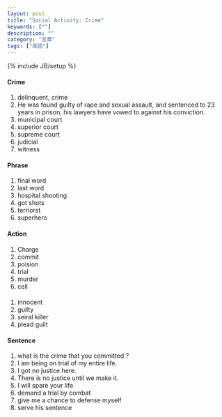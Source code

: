 ```yaml
---
layout: post
title: "Social Activity: Crime"
keywords: [""]
description: ""
category: "言葉"
tags: ["英語"]
---
```

{% include JB/setup %}

#### Crime
1. delinquent, crime
2. He was found guilty of rape and sexual assault, and sentenced to 23 years in
   prison, his lawyers have vowed to against his conviction.
3. municipal court
4. superior court
5. supreme court
6. judicial
7. witness





#### Phrase
1. final word
2. last word
1. hospital shooting
2. got shots
3. terriorst
4. superhero



#### Action
1. Charge
2. commit 
3. poision
4. trial
5. murder
6. cell


####
1. innocent
2. guilty
3. seiral killer
4. plead guilt


#### Sentence
1. what is the crime that you committed ?
2. I am being on trial of my entire life.
3. I got no justice here.
4. There is no justice until we make it.
4. I will spare your life
5. demand a trial by combat
6. give me a chance to defense myself
7. serve his sentence

